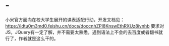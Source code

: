 # -
小米官方面向在校大学生展开的课表适配行动，开发文档见：https://ldtu0m3md0.feishu.cn/docs/doccnhZPl8KnswEthRXUz8ivnhb
要求对JS，JQuery有一定了解，并不需要太熟悉，遇到语法上不会的去百度或者翻书就行了，作者就是这么干的。
